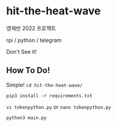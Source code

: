 # hit-the-heat-wave

영재반 2022 프로젝트

rpi / python / telegram

Don't See it!

## How To Do!

Simple!
`cd hit-the-heat-wave/`

`pip3 install -r requirements.txt`

`vi tokenpython.py` or `nano tokenpython.py`

`python3 main.py`
